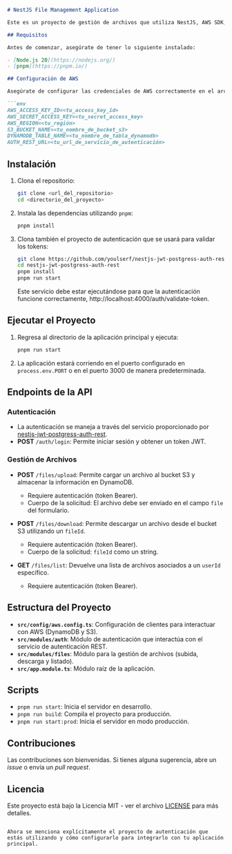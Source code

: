 ```markdown
# NestJS File Management Application

Este es un proyecto de gestión de archivos que utiliza NestJS, AWS SDK, y otras tecnologías modernas para manejar la carga, descarga y listado de archivos a través de Amazon S3 y DynamoDB. El proyecto utiliza un servicio de autenticación REST basado en JWT y PostgreSQL para validar los tokens de los usuarios.

## Requisitos

Antes de comenzar, asegúrate de tener lo siguiente instalado:

- [Node.js 20](https://nodejs.org/)
- [pnpm](https://pnpm.io/)

## Configuración de AWS

Asegúrate de configurar las credenciales de AWS correctamente en el archivo `.env`. Necesitarás las siguientes claves y valores:

```env
AWS_ACCESS_KEY_ID=<tu_access_key_id>
AWS_SECRET_ACCESS_KEY=<tu_secret_access_key>
AWS_REGION=<tu_región>
S3_BUCKET_NAME=<tu_nombre_de_bucket_s3>
DYNAMODB_TABLE_NAME=<tu_nombre_de_tabla_dynamodb>
AUTH_REST_URL=<tu_url_de_servicio_de_autenticación>
```

## Instalación

1. Clona el repositorio:
   ```bash
   git clone <url_del_repositorio>
   cd <directorio_del_proyecto>
   ```

2. Instala las dependencias utilizando `pnpm`:
   ```bash
   pnpm install
   ```

3. Clona también el proyecto de autenticación que se usará para validar los tokens:
   ```bash
   git clone https://github.com/youlserf/nestjs-jwt-postgress-auth-rest.git
   cd nestjs-jwt-postgress-auth-rest
   pnpm install
   pnpm run start
   ```

   Este servicio debe estar ejecutándose para que la autenticación funcione correctamente, http://localhost:4000/auth/validate-token.

## Ejecutar el Proyecto

1. Regresa al directorio de la aplicación principal y ejecuta:
   ```bash
   pnpm run start
   ```

2. La aplicación estará corriendo en el puerto configurado en `process.env.PORT` o en el puerto 3000 de manera predeterminada.

## Endpoints de la API

### Autenticación

- La autenticación se maneja a través del servicio proporcionado por [nestjs-jwt-postgress-auth-rest](https://github.com/youlserf/nestjs-jwt-postgress-auth-rest).
- **POST** `/auth/login`: Permite iniciar sesión y obtener un token JWT.

### Gestión de Archivos

- **POST** `/files/upload`: Permite cargar un archivo al bucket S3 y almacenar la información en DynamoDB.
  - Requiere autenticación (token Bearer).
  - Cuerpo de la solicitud: El archivo debe ser enviado en el campo `file` del formulario.
  
- **POST** `/files/download`: Permite descargar un archivo desde el bucket S3 utilizando un `fileId`.
  - Requiere autenticación (token Bearer).
  - Cuerpo de la solicitud: `fileId` como un string.
  
- **GET** `/files/list`: Devuelve una lista de archivos asociados a un `userId` específico.
  - Requiere autenticación (token Bearer).

## Estructura del Proyecto

- **`src/config/aws.config.ts`**: Configuración de clientes para interactuar con AWS (DynamoDB y S3).
- **`src/modules/auth`**: Módulo de autenticación que interactúa con el servicio de autenticación REST.
- **`src/modules/files`**: Módulo para la gestión de archivos (subida, descarga y listado).
- **`src/app.module.ts`**: Módulo raíz de la aplicación.

## Scripts

- `pnpm run start`: Inicia el servidor en desarrollo.
- `pnpm run build`: Compila el proyecto para producción.
- `pnpm run start:prod`: Inicia el servidor en modo producción.
  
## Contribuciones

Las contribuciones son bienvenidas. Si tienes alguna sugerencia, abre un *issue* o envía un *pull request*.

## Licencia

Este proyecto está bajo la Licencia MIT - ver el archivo [LICENSE](LICENSE) para más detalles.
```

Ahora se menciona explícitamente el proyecto de autenticación que estás utilizando y cómo configurarlo para integrarlo con tu aplicación principal.